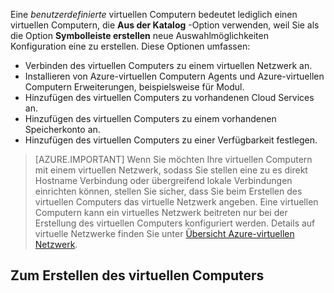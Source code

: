 

Eine *benutzerdefinierte* virtuellen Computern bedeutet lediglich einen virtuellen Computern, die **Aus der Katalog** -Option verwenden, weil Sie als die Option **Symbolleiste erstellen** neue Auswahlmöglichkeiten Konfiguration eine zu erstellen. Diese Optionen umfassen:

- Verbinden des virtuellen Computers zu einem virtuellen Netzwerk an.
- Installieren von Azure-virtuellen Computern Agents und Azure-virtuellen Computern Erweiterungen, beispielsweise für Modul.
- Hinzufügen des virtuellen Computers zu vorhandenen Cloud Services an.
- Hinzufügen des virtuellen Computers zu einem vorhandenen Speicherkonto an.
- Hinzufügen des virtuellen Computers zu einer Verfügbarkeit festlegen.

> [AZURE.IMPORTANT] Wenn Sie möchten Ihre virtuellen Computern mit einem virtuellen Netzwerk, sodass Sie stellen eine zu es direkt Hostname Verbindung oder übergreifend lokale Verbindungen einrichten können, stellen Sie sicher, dass Sie beim Erstellen des virtuellen Computers das virtuelle Netzwerk angeben. Eine virtuellen Computern kann ein virtuelles Netzwerk beitreten nur bei der Erstellung des virtuellen Computers konfiguriert werden. Details auf virtuelle Netzwerke finden Sie unter [Übersicht Azure-virtuellen Netzwerk](../articles/virtual-network/virtual-networks-overview.md).


## <a name="to-create-the-virtual-machine"></a>Zum Erstellen des virtuellen Computers

